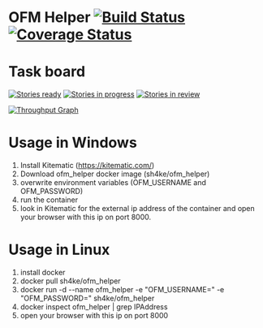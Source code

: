
# OFM Helper [![Build Status](https://travis-ci.org/Sh4kE/ofm_helper.svg?branch=master)](https://travis-ci.org/Sh4kE/ofm_helper) [![Coverage Status](https://coveralls.io/repos/github/Sh4kE/ofm_helper/badge.svg?branch=master)](https://coveralls.io/github/Sh4kE/ofm_helper?branch=master)

# Task board

[![Stories ready](https://badge.waffle.io/Sh4kE/ofm_helper.png?label=backlog&title=Backlog)](http://waffle.io/Sh4kE/ofm_helper)
[![Stories in progress](https://badge.waffle.io/Sh4kE/ofm_helper.png?label=in%20progress&title=In%20progress)](http://waffle.io/Sh4kE/ofm_helper)
[![Stories in review](https://badge.waffle.io/Sh4kE/ofm_helper.png?label=in%20review&title=In%20review)](http://waffle.io/Sh4kE/ofm_helper)

[![Throughput Graph](https://graphs.waffle.io/Sh4kE/ofm_helper/throughput.svg)](https://waffle.io/Sh4kE/ofm_helper/metrics/throughput)



# Usage in Windows

1. Install Kitematic (https://kitematic.com/)
2. Download ofm_helper docker image (sh4ke/ofm_helper)
3. overwrite environment variables (OFM_USERNAME and OFM_PASSWORD)
4. run the container
5. look in Kitematic for the external ip address of the container and open your browser with this ip on port 8000.

# Usage in Linux

1. install docker
2. docker pull sh4ke/ofm_helper
3. docker run -d --name ofm_helper -e "OFM_USERNAME=<your ofm username>" -e "OFM_PASSWORD=<your ofm password>" sh4ke/ofm_helper
4. docker inspect ofm_helper | grep IPAddress
5. open your browser with this ip on port 8000
